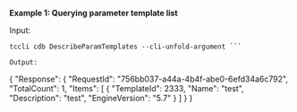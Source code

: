 **Example 1: Querying parameter template list**



Input: 

```
tccli cdb DescribeParamTemplates --cli-unfold-argument ```

Output: 
```
{
    "Response": {
        "RequestId": "756bb037-a44a-4b4f-abe0-6efd34a6c792",
        "TotalCount": 1,
        "Items": [
            {
                "TemplateId": 2333,
                "Name": "test",
                "Description": "test",
                "EngineVersion": "5.7"
            }
        ]
    }
}
```

